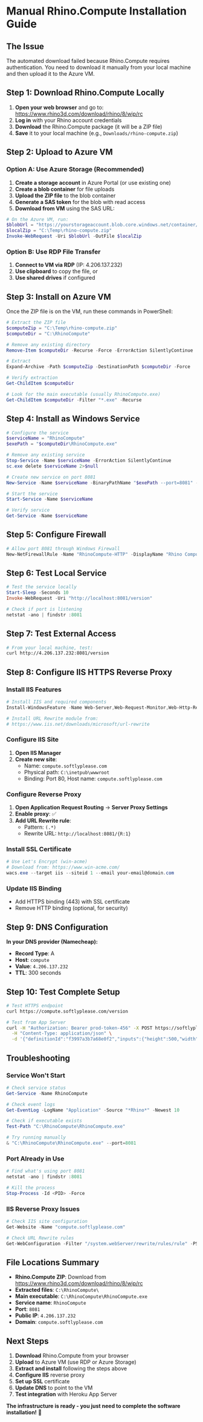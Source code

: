 # Manual Rhino.Compute Installation Guide

## The Issue
The automated download failed because Rhino.Compute requires authentication. You need to download it manually from your local machine and then upload it to the Azure VM.

## Step 1: Download Rhino.Compute Locally

1. **Open your web browser** and go to: https://www.rhino3d.com/download/rhino/8/wip/rc
2. **Log in** with your Rhino account credentials
3. **Download** the Rhino.Compute package (it will be a ZIP file)
4. **Save** it to your local machine (e.g., `Downloads/rhino-compute.zip`)

## Step 2: Upload to Azure VM

### Option A: Use Azure Storage (Recommended)

1. **Create a storage account** in Azure Portal (or use existing one)
2. **Create a blob container** for file uploads
3. **Upload the ZIP file** to the blob container
4. **Generate a SAS token** for the blob with read access
5. **Download from VM** using the SAS URL:

```powershell
# On the Azure VM, run:
$blobUrl = "https://yourstorageaccount.blob.core.windows.net/container/rhino-compute.zip?sas_token_here"
$localZip = "C:\Temp\rhino-compute.zip"
Invoke-WebRequest -Uri $blobUrl -OutFile $localZip
```

### Option B: Use RDP File Transfer

1. **Connect to VM via RDP** (IP: 4.206.137.232)
2. **Use clipboard** to copy the file, or
3. **Use shared drives** if configured

## Step 3: Install on Azure VM

Once the ZIP file is on the VM, run these commands in PowerShell:

```powershell
# Extract the ZIP file
$computeZip = "C:\Temp\rhino-compute.zip"
$computeDir = "C:\RhinoCompute"

# Remove any existing directory
Remove-Item $computeDir -Recurse -Force -ErrorAction SilentlyContinue

# Extract
Expand-Archive -Path $computeZip -DestinationPath $computeDir -Force

# Verify extraction
Get-ChildItem $computeDir

# Look for the main executable (usually RhinoCompute.exe)
Get-ChildItem $computeDir -Filter "*.exe" -Recurse
```

## Step 4: Install as Windows Service

```powershell
# Configure the service
$serviceName = "RhinoCompute"
$exePath = "$computeDir\RhinoCompute.exe"

# Remove any existing service
Stop-Service -Name $serviceName -ErrorAction SilentlyContinue
sc.exe delete $serviceName 2>$null

# Create new service on port 8081
New-Service -Name $serviceName -BinaryPathName "$exePath --port=8081" -DisplayName "Rhino Compute" -Description "Rhino Compute headless service" -StartupType Automatic

# Start the service
Start-Service -Name $serviceName

# Verify service
Get-Service -Name $serviceName
```

## Step 5: Configure Firewall

```powershell
# Allow port 8081 through Windows Firewall
New-NetFirewallRule -Name "RhinoCompute-HTTP" -DisplayName "Rhino Compute HTTP" -Protocol TCP -LocalPort 8081 -Action Allow -Direction Inbound
```

## Step 6: Test Local Service

```powershell
# Test the service locally
Start-Sleep -Seconds 10
Invoke-WebRequest -Uri "http://localhost:8081/version"

# Check if port is listening
netstat -ano | findstr :8081
```

## Step 7: Test External Access

```bash
# From your local machine, test:
curl http://4.206.137.232:8081/version
```

## Step 8: Configure IIS HTTPS Reverse Proxy

### Install IIS Features
```powershell
# Install IIS and required components
Install-WindowsFeature -Name Web-Server,Web-Request-Monitor,Web-Http-Redirect,Web-Performance,Web-Dyn-Compression,Web-ARR

# Install URL Rewrite module from:
# https://www.iis.net/downloads/microsoft/url-rewrite
```

### Configure IIS Site
1. **Open IIS Manager**
2. **Create new site**:
   - Name: `compute.softlyplease.com`
   - Physical path: `C:\inetpub\wwwroot`
   - Binding: Port 80, Host name: `compute.softlyplease.com`

### Configure Reverse Proxy
1. **Open Application Request Routing** → **Server Proxy Settings**
2. **Enable proxy**: ✅
3. **Add URL Rewrite rule**:
   - Pattern: `(.*)`
   - Rewrite URL: `http://localhost:8081/{R:1}`

### Install SSL Certificate
```powershell
# Use Let's Encrypt (win-acme)
# Download from: https://www.win-acme.com/
wacs.exe --target iis --siteid 1 --email your-email@domain.com
```

### Update IIS Binding
- Add HTTPS binding (443) with SSL certificate
- Remove HTTP binding (optional, for security)

## Step 9: DNS Configuration

**In your DNS provider (Namecheap):**
- **Record Type**: A
- **Host**: `compute`
- **Value**: `4.206.137.232`
- **TTL**: 300 seconds

## Step 10: Test Complete Setup

```bash
# Test HTTPS endpoint
curl https://compute.softlyplease.com/version

# Test from App Server
curl -H "Authorization: Bearer prod-token-456" -X POST https://softlyplease.com/solve \
  -H "Content-Type: application/json" \
  -d '{"definitionId":"f3997a3b7a68e0f2","inputs":{"height":500,"width":1000,"num":3}}'
```

## Troubleshooting

### Service Won't Start
```powershell
# Check service status
Get-Service -Name RhinoCompute

# Check event logs
Get-EventLog -LogName "Application" -Source "*Rhino*" -Newest 10

# Check if executable exists
Test-Path "C:\RhinoCompute\RhinoCompute.exe"

# Try running manually
& "C:\RhinoCompute\RhinoCompute.exe" --port=8081
```

### Port Already in Use
```powershell
# Find what's using port 8081
netstat -ano | findstr :8081

# Kill the process
Stop-Process -Id <PID> -Force
```

### IIS Reverse Proxy Issues
```powershell
# Check IIS site configuration
Get-Website -Name "compute.softlyplease.com"

# Check URL Rewrite rules
Get-WebConfiguration -Filter "/system.webServer/rewrite/rules/rule" -PSPath "IIS:\Sites\compute.softlyplease.com"
```

## File Locations Summary

- **Rhino.Compute ZIP**: Download from https://www.rhino3d.com/download/rhino/8/wip/rc
- **Extracted files**: `C:\RhinoCompute\`
- **Main executable**: `C:\RhinoCompute\RhinoCompute.exe`
- **Service name**: `RhinoCompute`
- **Port**: `8081`
- **Public IP**: `4.206.137.232`
- **Domain**: `compute.softlyplease.com`

## Next Steps

1. **Download** Rhino.Compute from your browser
2. **Upload** to Azure VM (use RDP or Azure Storage)
3. **Extract and install** following the steps above
4. **Configure IIS** reverse proxy
5. **Set up SSL** certificate
6. **Update DNS** to point to the VM
7. **Test integration** with Heroku App Server

**The infrastructure is ready - you just need to complete the software installation!** 🚀
